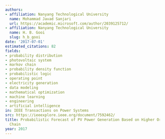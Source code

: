 ```yaml
---
authors:
- affiliation: Nanyang Technological University
  name: Mohammad Javad Sanjari
  url: https://academic.microsoft.com/author/2039125712/
- affiliation: Nanyang Technological University
  name: H. B. Gooi
  slug: h_b_gooi
date: '2017-07-01'
estimated_citations: 82
fields:
- probability distribution
- photovoltaic system
- markov chain
- probability density function
- probabilistic logic
- operating point
- electricity generation
- data modeling
- mathematical optimization
- machine learning
- engineering
- artificial intelligence
in: IEEE Transactions on Power Systems
src: https://ieeexplore.ieee.org/document/7592462/
title: Probabilistic Forecast of PV Power Generation Based on Higher Order Markov
  Chain
year: 2017
---
```

